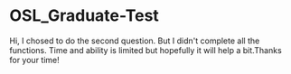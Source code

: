 # OSL_Graduate-Test
Hi, I chosed to do the second question. But I didn't complete all the functions. Time and ability is limited but hopefully it will help a bit.Thanks for your time!
